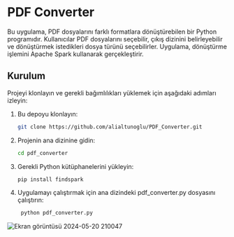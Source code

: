 # PDF Converter

Bu uygulama, PDF dosyalarını farklı formatlara dönüştürebilen bir Python programıdır. Kullanıcılar PDF dosyalarını seçebilir, çıkış dizinini belirleyebilir ve dönüştürmek istedikleri dosya türünü seçebilirler. Uygulama, dönüştürme işlemini Apache Spark kullanarak gerçekleştirir.

## Kurulum

Projeyi klonlayın ve gerekli bağımlılıkları yüklemek için aşağıdaki adımları izleyin:

1. Bu depoyu klonlayın:
   ```sh
   git clone https://github.com/alialtunoglu/PDF_Converter.git
   
2. Projenin ana dizinine gidin:
   ```sh
   cd pdf_converter
3. Gerekli Python kütüphanelerini yükleyin:
   ```sh
   pip install findspark
4. Uygulamayı çalıştırmak için ana dizindeki pdf_converter.py dosyasını çalıştırın:
   ```sh
    python pdf_converter.py

![Ekran görüntüsü 2024-05-20 210047](https://github.com/alialtunoglu/PDF_Converter/assets/130387588/734ea399-8694-4547-add2-9447907343c6)
